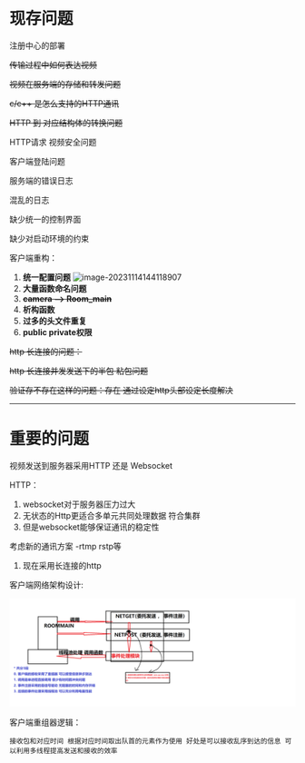 # 现存问题

注册中心的部署

~~传输过程中如何表达视频~~

~~视频在服务端的存储和转发问题~~

~~c/c++ 是怎么支持的HTTP通讯~~

~~HTTP 到 对应结构体的转换问题~~

HTTP请求 视频安全问题

客户端登陆问题

服务端的错误日志

混乱的日志

缺少统一的控制界面

缺少对启动环境的约束

客户端重构：

1. **统一配置问题**
   ![image-20231114144118907](https://gitee.com/TTaket/typora-image/raw/master/image-20231114144118907.png)
2. **大量函数命名问题**
3. ~~**camera —> Room_main**~~
4. **析构函数**
5. **过多的头文件重复**
6. **public private权限**

~~http 长连接的问题：~~

~~http 长连接并发发送下的半包 粘包问题~~

 ~~验证存不存在这样的问题：存在 通过设定http头部设定长度解决~~

---

# 重要的问题

视频发送到服务器采用HTTP 还是 Websocket

HTTP：

1. websocket对于服务器压力过大
2. 无状态的Http更适合多单元共同处理数据 符合集群
3. 但是websocket能够保证通讯的稳定性

考虑新的通讯方案 -rtmp rstp等

1. 现在采用长连接的http

客户端网络架构设计:

![服务端网络架构](../png/NET.png)

客户端重组器逻辑：

    接收包和对应时间 根据对应时间取出队首的元素作为使用 好处是可以接收乱序到达的信息 可以利用多线程提高发送和接收的效率
